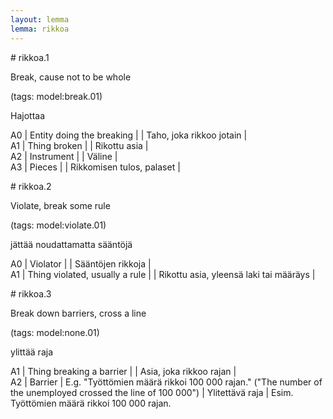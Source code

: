 ```yaml
---
layout: lemma
lemma: rikkoa
---
```


<div class="sense">
# <span class="sensename">rikkoa.1</span>

<span class="description">Break, cause not to be whole</span>

(tags: model:break.01)

<span class="description">Hajottaa</span>

A0 | Entity doing the breaking |   | Taho, joka rikkoo jotain |  
A1 | Thing broken |   | Rikottu asia |  
A2 | Instrument |   | Väline |  
A3 | Pieces |   | Rikkomisen tulos, palaset |  

</div>

<div class="sense">
# <span class="sensename">rikkoa.2</span>

<span class="description">Violate, break some rule</span>

(tags: model:violate.01)

<span class="description">jättää noudattamatta sääntöjä</span>

A0 | Violator |   | Sääntöjen rikkoja |  
A1 | Thing violated, usually a rule |   | Rikottu asia, yleensä laki tai määräys |  

</div>

<div class="sense">
# <span class="sensename">rikkoa.3</span>

<span class="description">Break down barriers, cross a line</span>

(tags: model:none.01)

<span class="description">ylittää raja</span>

A1 | Thing breaking a barrier |   | Asia, joka rikkoo rajan |  
A2 | Barrier | E.g. "Työttömien määrä rikkoi 100 000 rajan." ("The number of the unemployed crossed the line of 100 000") | Ylitettävä raja | Esim. Työttömien määrä rikkoi 100 000 rajan.

</div>

